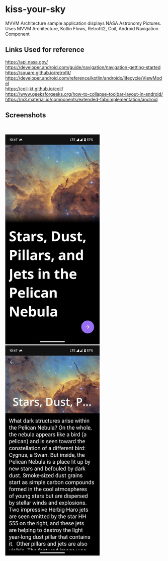 # kiss-your-sky
MVVM Architecture sample application displays NASA Astronomy Pictures.
Uses MVVM Architecture, Kotlin Flows, Retrofit2, Coil, Android Navigation Component

<h2>Links Used for reference</h2>

https://api.nasa.gov/<br>
https://developer.android.com/guide/navigation/navigation-getting-started<br>
https://square.github.io/retrofit/<br>
https://developer.android.com/reference/kotlin/androidx/lifecycle/ViewModel<br>
https://coil-kt.github.io/coil/<br>
https://www.geeksforgeeks.org/how-to-collapse-toolbar-layout-in-android/<br>
https://m3.material.io/components/extended-fab/implementation/android

<h2>Screenshots</h2><br>
<p><img src="https://github.com/goputtanz/kiss-your-sky/blob/master/images/home.jpg" width="300"/>&nbsp&nbsp&nbsp&nbsp<img src="https://github.com/goputtanz/kiss-your-sky/blob/master/images/details.jpg" width="300"/></p>
